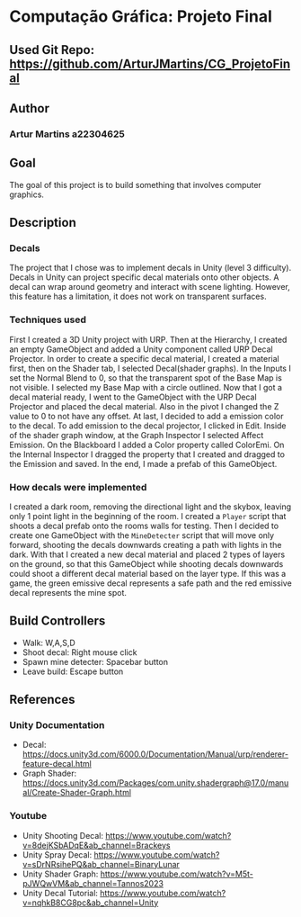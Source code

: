 # Computação Gráfica: Projeto Final

## Used Git Repo: <https://github.com/ArturJMartins/CG_ProjetoFinal>

## Author

### Artur Martins a22304625

## Goal

The goal of this project is to build something that involves computer graphics.

## Description

### Decals

The project that I chose was to implement decals in Unity (level 3 difficulty). Decals in Unity can project specific decal materials onto other objects. A decal can wrap around geometry and interact with scene lighting. However, this feature has a limitation, it does not work on transparent surfaces.

### Techniques used

First I created a 3D Unity project with URP. Then at the Hierarchy, I created an empty GameObject and added a Unity component called URP Decal Projector. In order to create a specific decal material, I created a material first, then on the Shader tab, I selected Decal(shader graphs). In the Inputs I set the Normal Blend to 0, so that the transparent spot of the Base Map is not visible. I selected my Base Map with a circle outlined. Now that I got a decal material ready, I went to the GameObject with the URP Decal Projector and placed the decal material. Also in the pivot I changed the Z value to 0 to not have any offset. At last, I decided to add a emission color to the decal. To add emission to the decal projector, I clicked in Edit. Inside of the shader graph window, at the Graph Inspector I selected Affect Emission. On the Blackboard I added a Color property called ColorEmi. On the Internal Inspector I dragged the property that I created and dragged to the Emission and saved.
In the end, I made a prefab of this GameObject.

### How decals were implemented

I created a dark room, removing the directional light and the skybox, leaving only 1 point light in the beginning of the room. I created a `Player` script that shoots a decal prefab onto the rooms walls for testing. Then I decided to create one GameObject with the `MineDetecter` script that will move only forward, shooting the decals downwards creating a path with lights in the dark. With that I created a new decal material and placed 2 types of layers on the ground, so that this GameObject while shooting decals downwards could shoot a different decal material based on the layer type. If this was a game, the green emissive decal represents a safe path and the red emissive decal represents the mine spot.  

## Build Controllers

- Walk: W,A,S,D
- Shoot decal: Right mouse click
- Spawn mine detecter: Spacebar button
- Leave build: Escape button

## References

### Unity Documentation

- Decal: <https://docs.unity3d.com/6000.0/Documentation/Manual/urp/renderer-feature-decal.html>
- Graph Shader: <https://docs.unity3d.com/Packages/com.unity.shadergraph@17.0/manual/Create-Shader-Graph.html>

### Youtube

- Unity Shooting Decal: <https://www.youtube.com/watch?v=8dejKSbADqE&ab_channel=Brackeys>
- Unity Spray Decal: <https://www.youtube.com/watch?v=sDrNRsihePQ&ab_channel=BinaryLunar>
- Unity Shader Graph: <https://www.youtube.com/watch?v=M5t-pJWQwVM&ab_channel=Tannos2023>
- Unity Decal Tutorial: <https://www.youtube.com/watch?v=nqhkB8CG8pc&ab_channel=Unity>
